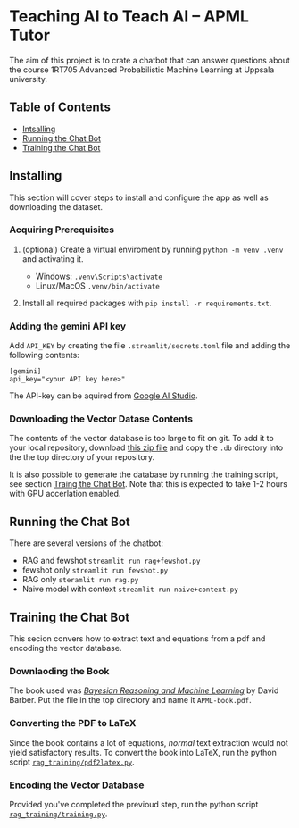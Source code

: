 # Teaching AI to Teach AI – APML Tutor
The aim of this project is to crate a chatbot that can answer questions about the course 1RT705 Advanced Probabilistic Machine Learning at Uppsala university. 

## Table of Contents
 - [Intsalling](#installing)
 - [Running the Chat Bot](#running-the-chat-bot)
 - [Training the Chat Bot](#training-the-chat-bot)

## Installing
This section will cover steps to install and configure the app as well as downloading the dataset. 

### Acquiring Prerequisites
1. (optional) Create a virtual enviroment by running ``python -m venv .venv`` and activating it. 
   - Windows: ``.venv\Scripts\activate``
   - Linux/MacOS ``.venv/bin/activate``

2. Install all required packages with ``pip install -r requirements.txt``. 

### Adding the gemini API key
Add ``API_KEY`` by creating the file ``.streamlit/secrets.toml`` file and adding the following contents: 
```
[gemini]
api_key="<your API key here>"
```

The API-key can be aquired from [Google AI Studio](https://aistudio.google.com/). 

### Downloading the Vector Datase Contents
The contents of the vector database is too large to fit on git. To add it to your local repository, download [this zip file](https://drive.google.com/file/d/1xQxFR54ikSYHL9si9SfqCWufk0NgsXaV/view?usp=sharing) and copy the ``.db`` directory into the the top directory of your repository. 

It is also possible to generate the database by running the training script, see section [Traing the Chat Bot](#training-the-chat-bot). Note that this is expected to take 1-2 hours with GPU accerlation enabled. 

## Running the Chat Bot
There are several versions of the chatbot:

- RAG and fewshot ``streamlit run rag+fewshot.py``
- fewshot only ``streamlit run fewshot.py``
- RAG only ``steramlit run rag.py``
- Naive model with context ``streamlit run naive+context.py``

## Training the Chat Bot
This secion convers how to extract text and equations from a pdf and encoding the vector database. 

### Downlaoding the Book
The book used was [*Bayesian Reasoning and Machine Learning*](http://web4.cs.ucl.ac.uk/staff/D.Barber/textbook/090310.pdf) by David Barber. Put the file in the top directory and name it ``APML-book.pdf``. 

### Converting the PDF to LaTeX
Since the book contains a lot of equations, *normal* text extraction would not yield satisfactory results. To convert the book into LaTeX, run the python script [``rag_training/pdf2latex.py``](rag_training/pdf2latex.py). 

### Encoding the Vector Database
Provided you've completed the previoud step, run the python script [``rag_training/training.py``](rag_training/training.py). 
